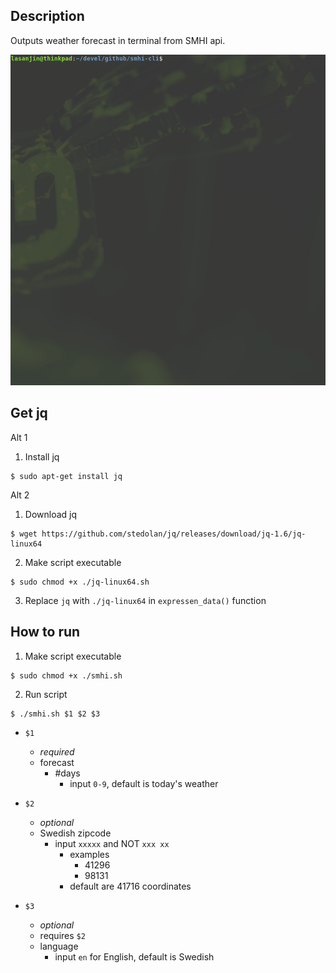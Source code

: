 ## Description
Outputs weather forecast in terminal from SMHI api.

<img src="resources/smhi-GIF.gif" width="640">

## Get jq
Alt 1
1. Install jq
```
$ sudo apt-get install jq
```

Alt 2
1. Download jq
```
$ wget https://github.com/stedolan/jq/releases/download/jq-1.6/jq-linux64
```
2. Make script executable
```
$ sudo chmod +x ./jq-linux64.sh 
```
3. Replace `jq` with `./jq-linux64` in `expressen_data()` function


## How to run
1. Make script executable
```
$ sudo chmod +x ./smhi.sh 
```

2. Run script
```
$ ./smhi.sh $1 $2 $3
```
- `$1` 
  -  *required*
  -  forecast
     -  #days
        -  input `0-9`, default is today's weather

- `$2`
  -  *optional*
  -  Swedish zipcode
     -  input `xxxxx` and NOT `xxx xx`
        -  examples
           -  41296
           -  98131
        -  default are 41716 coordinates

- `$3`
  -  *optional*
  -  requires `$2`
  -  language
     -  input `en` for English, default is Swedish